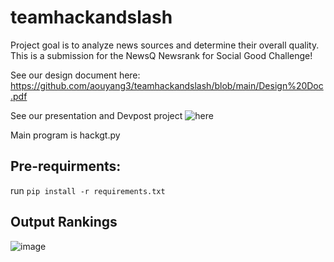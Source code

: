 # teamhackandslash

Project goal is to analyze news sources and determine their overall quality. This is a submission for the NewsQ Newsrank for Social Good Challenge!

See our design document here: https://github.com/aouyang3/teamhackandslash/blob/main/Design%20Doc.pdf

See our presentation and Devpost project ![here]([https://github.com/aouyang3/teamhackandslash/assets/73046283/8e9b48a6-99e7-4117-b284-7aa38ddbb663](https://devpost.com/software/optimizing-news-recommendation-algorithms))

Main program is hackgt.py

## Pre-requirments:
run `pip install -r requirements.txt`

## Output Rankings
![image](https://github.com/aouyang3/teamhackandslash/assets/73046283/8e9b48a6-99e7-4117-b284-7aa38ddbb663)


